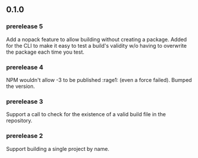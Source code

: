 ## 0.1.0

### prerelease 5
Add a nopack feature to allow building without creating a package. Added for the CLI to make it easy to test a build's validity w/o having to overwrite the package each time you test.

### prerelease 4
NPM wouldn't allow -3 to be published :rage1: (even a force failed). Bumped the version.

### prerelease 3
Support a call to check for the existence of a valid build file in the repository.

### prerelease 2
Support building a single project by name.